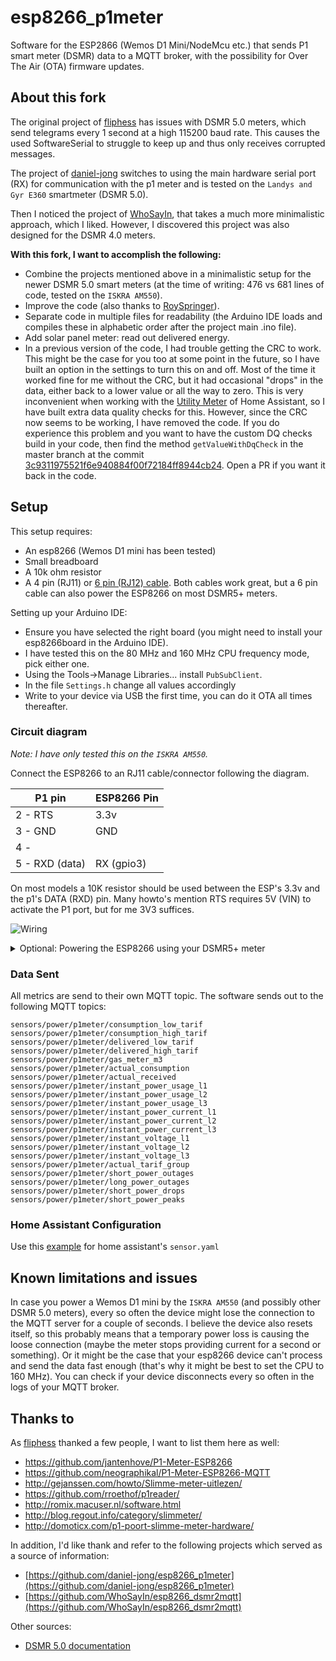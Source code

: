 # esp8266_p1meter

Software for the ESP2866 (Wemos D1 Mini/NodeMcu etc.) that sends P1 smart meter (DSMR) data to a MQTT broker, with the possibility for Over The Air (OTA) firmware updates.

## About this fork
The original project of [fliphess](https://github.com/fliphess/esp8266_p1meter) has issues with DSMR 5.0 meters, which send telegrams every 1 second at a high 115200 baud rate. 
This causes the used SoftwareSerial to struggle to keep up and thus only receives corrupted messages. 

The project of [daniel-jong](https://github.com/daniel-jong/esp8266_p1meter) switches to using the main hardware serial port (RX) for communication with the p1 meter and is tested on the `Landys and Gyr E360` smartmeter (DSMR 5.0).

Then I noticed the project of [WhoSayIn](https://github.com/WhoSayIn/esp8266_dsmr2mqtt), that takes a much more minimalistic approach, which I liked. However, I discovered this project was also designed for the DSMR 4.0 meters.

**With this fork, I want to accomplish the following:**
- Combine the projects mentioned above in a minimalistic setup for the newer DSMR 5.0 smart meters (at the time of writing: 476 vs 681 lines of code, tested on the `ISKRA AM550`).
- Improve the code (also thanks to [RoySpringer](https://github.com/RoySpringer)).
- Separate code in multiple files for readability (the Arduino IDE loads and compiles these in alphabetic order after the project main .ino file).
- Add solar panel meter: read out delivered energy.
- In a previous version of the code, I had trouble getting the CRC to work. This might be the case for you too at some point in the future, so I have built an option in the settings to turn this on and off. Most of the time it worked fine for me without the CRC, but it had occasional "drops" in the data, either back to a lower value or all the way to zero. This is very inconvenient when working with the [Utility Meter](https://www.home-assistant.io/integrations/utility_meter/) of Home Assistant, so I have built extra data quality checks for this. However, since the CRC now seems to be working, I have removed the code. If you do experience this problem and you want to have the custom DQ checks build in your code, then find the method `getValueWithDqCheck` in the master branch at the commit [3c9311975521f6e940884f00f72184ff8944cb24](https://github.com/jhockx/esp8266_p1meter/tree/3c9311975521f6e940884f00f72184ff8944cb24). Open a PR if you want it back in the code.

## Setup
This setup requires:
- An esp8266 (Wemos D1 mini has been tested)
- Small breadboard
- A 10k ohm resistor
- A 4 pin (RJ11) or [6 pin (RJ12) cable](https://www.tinytronics.nl/shop/nl/kabels/adapters/rj12-naar-6-pins-dupont-jumper-adapter). Both cables work great, but a 6 pin cable can also power the ESP8266 on most DSMR5+ meters.

Setting up your Arduino IDE:
- Ensure you have selected the right board (you might need to install your esp8266board in the Arduino IDE).
- I have tested this on the 80 MHz and 160 MHz CPU frequency mode, pick either one.
- Using the Tools->Manage Libraries... install `PubSubClient`.
- In the file `Settings.h` change all values accordingly
- Write to your device via USB the first time, you can do it OTA all times thereafter.

### Circuit diagram
_Note: I have only tested this on the `ISKRA AM550`._

Connect the ESP8266 to an RJ11 cable/connector following the diagram.

| P1 pin   | ESP8266 Pin |
| ----     | ---- |
| 2 - RTS  | 3.3v |
| 3 - GND  | GND  |
| 4 -      |      |
| 5 - RXD (data) | RX (gpio3) |

On most models a 10K resistor should be used between the ESP's 3.3v and the p1's DATA (RXD) pin. Many howto's mention RTS requires 5V (VIN) to activate the P1 port, but for me 3V3 suffices.

![Wiring](https://raw.githubusercontent.com/daniel-jong/esp8266_p1meter/master/assets/esp8266_p1meter_bb.png)

<details><summary>Optional: Powering the ESP8266 using your DSMR5+ meter</summary>
<p>
When using a 6 pin cable you can use the power source provided by the meter.
  
| P1 pin   | ESP8266 Pin |
| ----     | ---- |
| 1 - 5v out | 5v or Vin |
| 2 - RTS  | 3.3v |
| 3 - GND  | GND  |
| 4 -      |      |
| 5 - RXD (data) | RX (gpio3) |
| 6 - GND  | GND  |
  
![Wiring powered by meter](https://raw.githubusercontent.com/daniel-jong/esp8266_p1meter/master/assets/esp8266_p1meter_bb_PoweredByMeter.png)

</p>
</details>

### Data Sent

All metrics are send to their own MQTT topic.
The software sends out to the following MQTT topics:

```
sensors/power/p1meter/consumption_low_tarif
sensors/power/p1meter/consumption_high_tarif
sensors/power/p1meter/delivered_low_tarif
sensors/power/p1meter/delivered_high_tarif
sensors/power/p1meter/gas_meter_m3
sensors/power/p1meter/actual_consumption
sensors/power/p1meter/actual_received
sensors/power/p1meter/instant_power_usage_l1
sensors/power/p1meter/instant_power_usage_l2
sensors/power/p1meter/instant_power_usage_l3
sensors/power/p1meter/instant_power_current_l1
sensors/power/p1meter/instant_power_current_l2
sensors/power/p1meter/instant_power_current_l3
sensors/power/p1meter/instant_voltage_l1
sensors/power/p1meter/instant_voltage_l2
sensors/power/p1meter/instant_voltage_l3
sensors/power/p1meter/actual_tarif_group
sensors/power/p1meter/short_power_outages
sensors/power/p1meter/long_power_outages
sensors/power/p1meter/short_power_drops
sensors/power/p1meter/short_power_peaks
```

### Home Assistant Configuration

Use this [example](https://raw.githubusercontent.com/daniel-jong/esp8266_p1meter/master/assets/p1_sensors.yaml) for home assistant's `sensor.yaml`

## Known limitations and issues
In case you power a Wemos D1 mini by the `ISKRA AM550` (and possibly other DSMR 5.0 meters), every so often the device might lose the connection to the MQTT server for a couple of seconds. I believe the device also resets itself, so this probably means that a temporary power loss is causing the loose connection (maybe the meter stops providing current for a second or something). Or it might be the case that your esp8266 device can't process and send the data fast enough (that's why it might be best to set the CPU to 160 MHz). You can check if your device disconnects every so often in the logs of your MQTT broker.

## Thanks to

As [fliphess](https://github.com/fliphess/esp8266_p1meter) thanked a few people, I want to list them here as well:
- https://github.com/jantenhove/P1-Meter-ESP8266
- https://github.com/neographikal/P1-Meter-ESP8266-MQTT
- http://gejanssen.com/howto/Slimme-meter-uitlezen/
- https://github.com/rroethof/p1reader/
- http://romix.macuser.nl/software.html
- http://blog.regout.info/category/slimmeter/
- http://domoticx.com/p1-poort-slimme-meter-hardware/

In addition, I'd like thank and refer to the following projects which served as a source of information:
- [https://github.com/daniel-jong/esp8266_p1meter](https://github.com/daniel-jong/esp8266_p1meter)
- [https://github.com/WhoSayIn/esp8266_dsmr2mqtt](https://github.com/WhoSayIn/esp8266_dsmr2mqtt)

Other sources:
- [DSMR 5.0 documentation](https://www.netbeheernederland.nl/_upload/Files/Slimme_meter_15_a727fce1f1.pdf)
